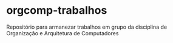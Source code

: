 # orgcomp-trabalhos
Repositório para armanezar trabalhos em grupo da disciplina de Organização e Arquitetura de Computadores

